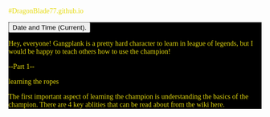 #DragonBlade77.github.io
<!DOCTYPE html>
<style>
  p { 
  font-family: sans_serif, monochrome;
  color: #e6db0e
  }
  main {
  background: #000000;
  }
  </style>
  <main>
  <button type="button"
onclick="document.getElementById('demo').innerHTML = Date()">
Date and Time (Current).</button>
<p id="demo"></p>
<!-- I basicially stole this code right from here https://www.w3schools.com/js/tryit.asp?filename=tryjs_myfirst, HOWEVER I don't know the author name. If you can find it good for you, just saying this isn't mine. -->
  <p>Hey, everyone! Gangplank is a pretty hard character to learn in league of legends, but I would be happy to teach others how to use the champion!</p>
  <p> --Part 1-- </p>
  <p> <bold> learning the ropes </bold> </p>
  <p> The first important aspect of learning the champion is understanding the basics of the champion. There are 4 key ablities that can be read about from the wiki here. <button type= "button" onclick="window.open(https://leagueoflegends.fandom.com/wiki/Gangplank)> </button> </p>
